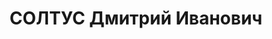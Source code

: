---
title: СОЛТУС Дмитрий Иванович
description: "Род. в 1898, с. Христофоровка, Баштанский р-н, Николаевская обл. \n\
  \  Приговор: 26.10.1937 – ВМН"
---